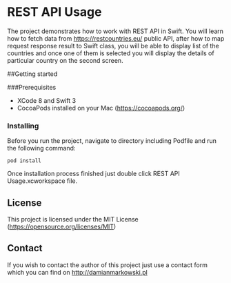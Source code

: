 # REST API Usage

The project demonstrates how to work with REST API in Swift. You will learn how to fetch data from https://restcountries.eu/ public API, after how to map request response result to Swift class, you will be able to display list of the countries and once one of them is selected you will display the details of particular country on the second screen.

##Getting started

###Prerequisites

- XCode 8 and Swift 3
- CocoaPods installed on your Mac (https://cocoapods.org/)

### Installing

Before you run the project, navigate to directory including Podfile and run the following command: 


```
pod install
```

Once installation process finished just double click REST API Usage.xcworkspace file.

## License

This project is licensed under the MIT License (https://opensource.org/licenses/MIT)

## Contact

If you wish to contact the author of this project just use a contact form which you can find on http://damianmarkowski.pl